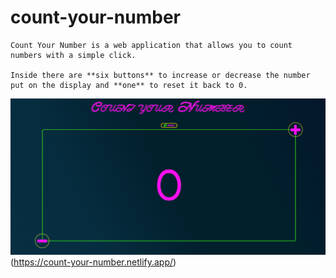 # count-your-number

```
Count Your Number is a web application that allows you to count numbers with a simple click.

Inside there are **six buttons** to increase or decrease the number put on the display and **one** to reset it back to 0.
```

<img src="./assets/images/screenshot.png" alt="This is a preview of Count your Number">(https://count-your-number.netlify.app/)
